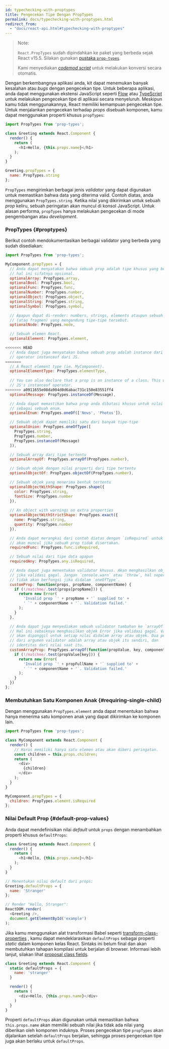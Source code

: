 ```yaml
---
id: typechecking-with-proptypes
title: Pengecekan Tipe Dengan PropTypes
permalink: docs/typechecking-with-proptypes.html
redirect_from:
  - "docs/react-api.html#typechecking-with-proptypes"
---
```


> Note:
>
> `React.PropTypes` sudah dipindahkan ke paket yang berbeda sejak React v15.5. Silakan gunakan [pustaka `prop-types`](https://www.npmjs.com/package/prop-types).
>
>Kami menyediakan [*codemod script*](/blog/2017/04/07/react-v15.5.0.html#migrating-from-reactproptypes) untuk melakukan konversi secara otomatis.

Dengan berkembangnya aplikasi anda, kit dapat menemukan banyak kesalahan atau *bugs* dengan pengecekan tipe. Untuk beberapa aplikasi, anda dapat menggunakan ekstensi JavaScript seperti [Flow](https://flow.org/) atau [TypeScript](https://www.typescriptlang.org/) untuk melakukan pengecekan tipe di aplikasi secara menyeluruh. Meskipun kamu tidak menggunakannya, React memiliki kemampuan pengecekan tipe. Untuk menjalankan pengecekan terhadap *props* disebuah komponen, kamu dapat menggunakan properti khusus `propTypes`:

```javascript
import PropTypes from 'prop-types';

class Greeting extends React.Component {
  render() {
    return (
      <h1>Hello, {this.props.name}</h1>
    );
  }
}

Greeting.propTypes = {
  name: PropTypes.string
};
```

`PropTypes` mengirimkan berbagai jenis *validator* yang dapat digunakan untuk memastikan bahwa data yang diterima valid. Contoh diatas, anda menggunakan `PropTypes.string`. Ketika nilai yang dikirimkan untuk sebuah *prop* keliru, sebuah peringatan akan muncul di konsol JavaScript. Untuk alasan performa, `propTypes` hanya melakukan pengecekan di mode pengembangan atau *development*.

### PropTypes {#proptypes}

Berikut contoh mendokumentasikan berbagai validator yang berbeda yang sudah disediakan:

```javascript
import PropTypes from 'prop-types';

MyComponent.propTypes = {
  // Anda dapat menyatakan bahwa sebuah prop adalah tipe khusus yang berasal dari JS. Secara default, 
  // hal ini sifatnya opsional.
  optionalArray: PropTypes.array,
  optionalBool: PropTypes.bool,
  optionalFunc: PropTypes.func,
  optionalNumber: PropTypes.number,
  optionalObject: PropTypes.object,
  optionalString: PropTypes.string,
  optionalSymbol: PropTypes.symbol,

  // Apapun dapat di-render: numbers, strings, elements ataupun sebuah array
  // (atau fragmen) yang mengandung tipe-tipe tersebut.
  optionalNode: PropTypes.node,

  // Sebuah elemen React.
  optionalElement: PropTypes.element,

<<<<<<< HEAD
  // Anda dapat juga menyatakan bahwa sebuah prop adalah instance dari sebuah kelas. Ini menggunakan
  // operator instanceof dari JS.
=======
  // A React element type (ie. MyComponent).
  optionalElementType: PropTypes.elementType,
  
  // You can also declare that a prop is an instance of a class. This uses
  // JS's instanceof operator.
>>>>>>> a0911655e08da904d0d6abac731c150e83551ff4
  optionalMessage: PropTypes.instanceOf(Message),

  // Anda dapat memastikan bahwa prop anda dibatasi khusus untuk nilai tertentu dengan memperlakukan
  // sebagai sebuah enum.
  optionalEnum: PropTypes.oneOf(['News', 'Photos']),

  // Sebuah objek dapat memiliki satu dari banyak tipe-tipe
  optionalUnion: PropTypes.oneOfType([
    PropTypes.string,
    PropTypes.number,
    PropTypes.instanceOf(Message)
  ]),

  // Sebuah array dari tipe tertentu
  optionalArrayOf: PropTypes.arrayOf(PropTypes.number),

  // Sebuah objek dengan nilai properti dari tipe tertentu
  optionalObjectOf: PropTypes.objectOf(PropTypes.number),

  // Sebuah objek yang menerima bentuk tertentu
  optionalObjectWithShape: PropTypes.shape({
    color: PropTypes.string,
    fontSize: PropTypes.number
  }),
  
  // An object with warnings on extra properties
  optionalObjectWithStrictShape: PropTypes.exact({
    name: PropTypes.string,
    quantity: PropTypes.number
  }),   

  // Anda dapat merangkai dari contoh diatas dengan `isRequired` untuk memastikan sebuah peringatan
  // akan muncul jika sebuah prop tidak disertakan.
  requiredFunc: PropTypes.func.isRequired,

  // Sebuah nilai dari tipe data apapun
  requiredAny: PropTypes.any.isRequired,

  // Anda dapat juga menentukan validator khusus. Akan menghasilkan objek Error
  // jika validasi gagal. Jangan `console.warn` atau `throw`, hal seperti ini
  // tidak akan berfungsi jika didalam `oneOfType`.
  customProp: function(props, propName, componentName) {
    if (!/matchme/.test(props[propName])) {
      return new Error(
        'Invalid prop `' + propName + '` supplied to' +
        ' `' + componentName + '`. Validation failed.'
      );
    }
  },

  // Anda dapat juga menyediakan sebuah validator tambahan ke `arrayOf` dan `objectOf`.
  // Hal ini sebaiknya menghasilkan objek Error jika validasi gagal. Validator
  // akan dipanggil untuk setiap nilai didalam array atau objek. Dua pertama
  // dari argumen validator adalah array atau objek itu sendiri, dan
  // identitas dari nilai saat itu.
  customArrayProp: PropTypes.arrayOf(function(propValue, key, componentName, location, propFullName) {
    if (!/matchme/.test(propValue[key])) {
      return new Error(
        'Invalid prop `' + propFullName + '` supplied to' +
        ' `' + componentName + '`. Validation failed.'
      );
    }
  })
};
```

### Membutuhkan Satu Komponen Anak {#requiring-single-child}

Dengan menggunakan `PropTypes.element` anda dapat menentukan bahwa hanya menerima satu komponen anak yang dapat dikirimkan ke komponen lain.

```javascript
import PropTypes from 'prop-types';

class MyComponent extends React.Component {
  render() {
    // Harus memiliki hanya satu elemen atau akan diberi peringatan.
    const children = this.props.children;
    return (
      <div>
        {children}
      </div>
    );
  }
}

MyComponent.propTypes = {
  children: PropTypes.element.isRequired
};
```

### Nilai Default Prop {#default-prop-values}

Anda dapat mendefinisikan nilai *default* untuk `props` dengan menambahkan properti khusus `defaultProps`:

```javascript
class Greeting extends React.Component {
  render() {
    return (
      <h1>Hello, {this.props.name}</h1>
    );
  }
}

// Menentukan nilai default dari props:
Greeting.defaultProps = {
  name: 'Stranger'
};

// Render "Hello, Stranger":
ReactDOM.render(
  <Greeting />,
  document.getElementById('example')
);
```

Jika kamu menggunakan alat transformasi Babel seperti [transform-class-properties](https://babeljs.io/docs/plugins/transform-class-properties/) , kamu dapat mendeklarasikan `defaultProps` sebagai properti *static* dalam komponen kelas React. Sintaks ini belum final dan akan membutuhkan tahapan kompilasi untuk berjalan di browser. Informasi lebih lanjut, silakan lihat [proposal class fields](https://github.com/tc39/proposal-class-fields).

```javascript
class Greeting extends React.Component {
  static defaultProps = {
    name: 'stranger'
  }

  render() {
    return (
      <div>Hello, {this.props.name}</div>
    )
  }
}
```

Properti `defaultProps` akan digunakan untuk memastikan bahwa `this.props.name` akan memiliki sebuah nilai jika tidak ada nilai yang diberikan oleh komponen induknya. Proses pengecekan tipe `propTypes` akan dijalankan setelah `defaultProps` berjalan, sehingga proses pengecekan tipe juga akan berlaku untuk `defaultProps`.
